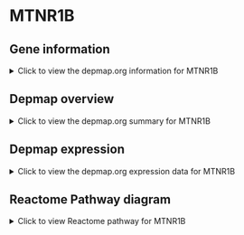 <h1>MTNR1B</h1>

<h2>Gene information</h2>
<details>
  <summary>Click to view the depmap.org information for MTNR1B</summary>
  <iframe src="https://depmap.org/portal/gene/MTNR1B?tab=about" style="border:none;width:100%;height:800px"></iframe>
</details>

<h2>Depmap overview</h2>
<details>
  <summary>Click to view the depmap.org summary for MTNR1B</summary>
  <iframe src="https://depmap.org/portal/gene/MTNR1B?tab=overview" style="border:none;width:100%;height:800px"></iframe>
</details>

<h2>Depmap expression</h2>
<details>
  <summary>Click to view the depmap.org expression data for MTNR1B</summary>
  <iframe src="https://depmap.org/portal/gene/MTNR1B?tab=characterization" style="border:none;width:100%;height:800px"></iframe>
</details>



<h2>Reactome Pathway diagram</h2>
<details>
  <summary>Click to view Reactome pathway for MTNR1B</summary>
  <p>G alpha (i) signalling events</p>
  <iframe src="https://reactome.org/PathwayBrowser/#/R-HSA-418594" style="border:none;width:100%;height:800px"></iframe>
</details>



